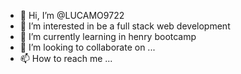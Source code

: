 - 👋 Hi, I’m @LUCAMO9722
- 👀 I’m interested in be a full stack web development
- 🌱 I’m currently learning in henry bootcamp
- 💞️ I’m looking to collaborate on ...
- 📫 How to reach me ...

<!---
LUCAMO9722/LUCAMO9722 is a ✨ special ✨ repository because its `README.md` (this file) appears on your GitHub profile.
You can click the Preview link to take a look at your changes.
--->
